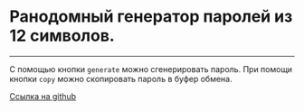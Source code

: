 # Ранодомный генератор паролей из 12 символов.
____
С помощью кнопки `generate` можно сгенерировать пароль.
При помощи кнопки `copy` можно скопировать пароль в буфер обмена.

[Ссылка на github](https://skredmi.github.io/random-password-generator/)